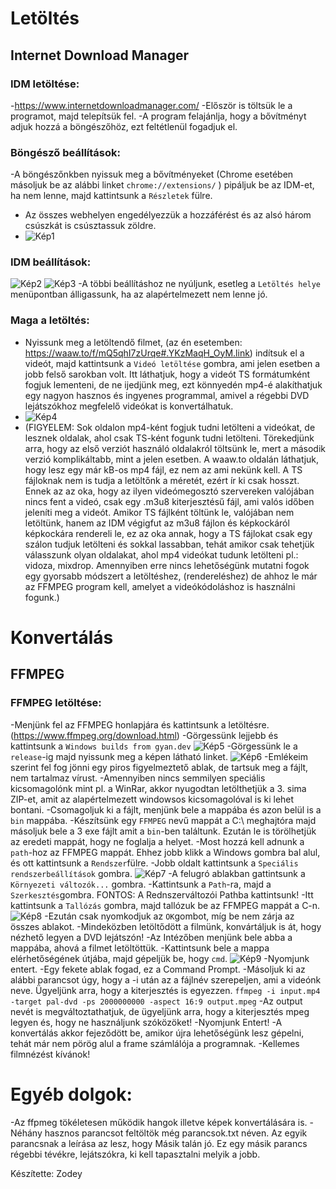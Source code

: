 # Letöltés
## Internet Download Manager
### IDM letöltése:
-https://www.internetdownloadmanager.com/
-Először is töltsük le a programot, majd telepítsük fel.
-A program felajánlja, hogy a bővítményt adjuk hozzá a böngészőhöz, ezt feltétlenül fogadjuk el.
### **Böngésző beállítások:**
-A böngészőnkben nyissuk meg a bővítményeket (Chrome esetében másoljuk be az alábbi linket ```chrome://extensions/``` ) pipáljuk be az IDM-et, ha nem lenne, majd kattintsunk a ```Részletek``` fülre.
- Az összes webhelyen engedélyezzük a hozzáférést és az alsó három csúszkát is csúsztassuk zöldre. 
- ![Kép1](https://i.imgur.com/ayCwxlz.png)
### **IDM beállítások:**
![Kép2](https://i.imgur.com/RQ6NcQi.png)
![Kép3](https://i.imgur.com/eyZn5ib.png)
-A többi beállításhoz ne nyúljunk, esetleg a ```Letöltés helye``` menüpontban álligassunk, ha az alapértelmezett nem lenne jó.
### **Maga a letöltés:**
- Nyissunk meg a letöltendő filmet, (az én esetemben: https://waaw.to/f/mQ5qhI7zUrqe#.YKzMaqH_OyM.link) indítsuk el a videót, majd kattintsunk a `Videó letöltése` gombra, ami jelen esetben a jobb felső sarokban volt. Itt láthatjuk, hogy a videót TS formátumként fogjuk lementeni, de ne ijedjünk meg, ezt könnyedén mp4-é alakíthatjuk egy nagyon hasznos és ingyenes programmal, amivel a régebbi DVD lejátszókhoz megfelelő videókat is konvertálhatuk.
- ![Kép4](https://i.imgur.com/saqZiPa.png)
- (FIGYELEM: Sok oldalon mp4-ként fogjuk tudni letölteni a videókat, de lesznek oldalak, ahol csak TS-ként fogunk tudni letölteni. Törekedjünk arra, hogy az első verziót használó oldalakról töltsünk le, mert a második verzió komplikáltabb, mint a jelen esetben. A waaw.to oldalán láthatjuk, hogy lesz egy már kB-os mp4 fájl, ez nem az ami nekünk kell. A TS fájloknak nem is tudja a letöltőnk a méretét, ezért ír ki csak hosszt. Ennek az az oka, hogy az ilyen videómegosztó szervereken valójában nincs fent a videó, csak egy .m3u8 kiterjesztésű fájl, ami valós időben jeleníti meg a videót. Amikor TS fájlként töltünk le, valójában nem letöltünk, hanem az IDM végigfut az m3u8 fájlon és képkockáról képkockára rendereli le, ez az oka annak, hogy a TS fájlokat csak egy szálon tudjuk letölteni és sokkal lassabban, tehát amikor csak tehetjük válasszunk olyan oldalakat, ahol mp4 videókat tudunk letölteni pl.: vidoza, mixdrop. Amennyiben erre nincs lehetőségünk mutatni fogok egy gyorsabb módszert a letöltéshez, (rendereléshez) de ahhoz le már az FFMPEG program kell, amelyet a videókódoláshoz is használni fogunk.)

# Konvertálás
## FFMPEG
### FFMPEG letöltése:
-Menjünk fel az FFMPEG honlapjára és kattintsunk a letöltésre. (https://www.ffmpeg.org/download.html)
-Görgessünk lejjebb és kattintsunk a `Windows builds from gyan.dev`
![Kép5](https://i.imgur.com/SmcFPu3.png)
-Görgessünk le a `release`-ig majd nyissunk meg a képen látható linket.
![Kép6](https://i.imgur.com/WFqvhLO.png)
-Emlékeim szerint fel fog jönni egy piros figyelmeztető ablak, de tartsuk meg a fájlt, nem tartalmaz vírust.
-Amennyiben nincs semmilyen speciális kicsomagolónk mint pl. a WinRar, akkor nyugodtan letölthetjük a 3. sima ZIP-et, amit az alapértelmezett windowsos kicsomagolóval is ki lehet bontani.
-Csomagoljuk ki a fájlt, menjünk bele a mappába és azon belül is a `bin` mappába.
-Készítsünk egy `FFMPEG` nevű mappát a C:\ meghajtóra majd másoljuk bele a 3 exe fájlt amit a `bin`-ben találtunk. Ezután le is törölhetjük az eredeti mappát, hogy ne foglalja a helyet.
-Most hozzá kell adnunk a `path`-hoz az FFMPEG mappát. Ehhez jobb klikk a Windows gombra bal alul, és ott kattintsunk a `Rendszer`fülre.
-Jobb oldalt kattintsunk a `Speciális rendszerbeállítások` gombra.
![Kép7](https://i.imgur.com/ZjihPX8.png)
-A felugró ablakban gattintsunk a `Környezeti változók...` gombra.
-Kattintsunk a `Path`-ra, majd a `Szerkesztés`gombra. FONTOS: A Rednszerváltozói Pathba kattintsunk!
-Itt kattintsunk a `Tallózás` gombra, majd tallózuk be az FFMPEG mappát a C-n.
![Kép8](https://i.imgur.com/fC6oBK5.png)
-Ezután csak nyomkodjuk az `OK`gombot, míg be nem zárja az összes ablakot.
-Mindeközben letöltődött a filmünk, konvártáljuk is át, hogy nézhető legyen a DVD lejátszón!
-Az Intézőben menjünk bele abba a mappába, ahová a filmet letöltöttük.
-Kattintsunk bele a mappa elérhetőségének útjába, majd gépeljük be, hogy `cmd`.
![Kép9](https://i.imgur.com/WvLGEkQ.png)
-Nyomjunk entert.
-Egy fekete ablak fogad, ez a Command Prompt.
-Másoljuk ki az alábbi parancsot úgy, hogy a -i után az a fájlnév szerepeljen, ami a videónk neve. Ügyeljünk arra, hogy a kiterjesztés is egyezzen. 
`ffmpeg -i input.mp4 -target pal-dvd -ps 2000000000 -aspect 16:9 output.mpeg`
-Az output nevét is megváltoztathatjuk, de ügyeljünk arra, hogy a kiterjesztés mpeg legyen és, hogy ne használjunk szóközöket!
-Nyomjunk Entert!
-A konvertálás akkor fejeződött be, amikor újra lehetőségünk lesz gépelni, tehát már nem pörög alul a frame számlálója a programnak.
-Kellemes filmnézést kívánok!


# Egyéb dolgok:
-Az ffpmeg tökéletesen működik hangok illetve képek konvertálására is.
-Néhány hasznos parancsot feltöltök még parancsok.txt néven. Az egyik parancsnak a leírása az lesz, hogy Másik talán jó. Ez egy másik parancs régebbi tévékre, lejátszókra, ki kell tapasztalni melyik a jobb.


Készítette: Zodey
